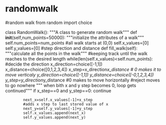 # randomwalk
#random walk
from random import choice

class RandomWalk():
    """A class to generate random walk"""
    def __init__(self,num_points=50000):
        """initialize the attributes of a walk"""
        self.num_points=num_points
        #all walk starts at (0,0)
        self.x_values=[0]
        self.y_values=[0]
    #step direction and distance
    def fill_walk(self):
        """calculate all the points in the walk"""
        #keeping track until the walk reaches to the desired length
        while(len(self.x_values)<self.num_points):
            #decide the direction
            x_direction=choice([-1,1])
            x_distance=choice([0,1,2,3,4])
            x_step=x_direction*x_distance # 0 makes it to move verticaly
            y_direction=choice([-1,1])
            y_distance=choice([-0,1,2,3,4])
            y_step=y_direction*y_distance #0 makes to move horizontally
        #reject moves to go nowhere
            """ when bith x and y step becomes 0, loop gets continued"""
            if x_step==0 and y_step==0:
                continue
            
            next_x=self.x_values[-1]+x_step
            #adds x step to last stored value of x
            next_y=self.y_values[-1]+y_step
            self.x_values.append(next_x)
            self.y_values.append(next_y)
              
